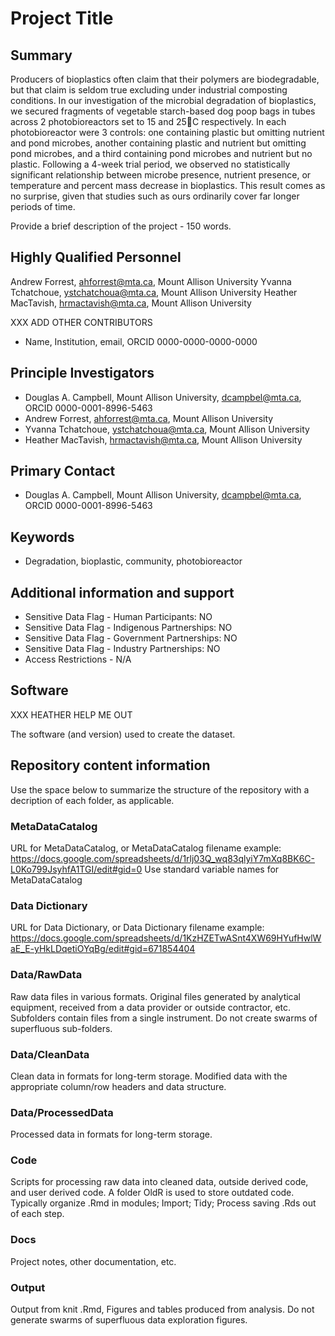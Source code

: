 # Project Title

## Summary

Producers of bioplastics often claim that their polymers are biodegradable, but that claim is seldom true excluding under industrial composting conditions. In our investigation of the microbial degradation of bioplastics, we secured fragments of vegetable starch-based dog poop bags in tubes across 2 photobioreactors set to 15 and 25C respectively. In each photobioreactor were 3 controls: one containing plastic but omitting nutrient and pond microbes, another containing plastic and nutrient but omitting pond microbes, and a third containing pond microbes and nutrient but no plastic. Following a 4-week trial period, we observed no statistically significant relationship between microbe presence, nutrient presence, or temperature and percent mass decrease in bioplastics. This result comes as no surprise, given that studies such as ours ordinarily cover far longer periods of time. 

Provide a brief description of the project - 150 words.

## Highly Qualified Personnel

Andrew Forrest, ahforrest@mta.ca, Mount Allison University
Yvanna Tchatchoue, ystchatchoua@mta.ca, Mount Allison University
Heather MacTavish, hrmactavish@mta.ca, Mount Allison University

XXX ADD OTHER CONTRIBUTORS

- Name, Institution, email, ORCID 0000-0000-0000-0000

## Principle Investigators

- Douglas A. Campbell, Mount Allison University, dcampbel@mta.ca, ORCID 0000-0001-8996-5463
- Andrew Forrest, ahforrest@mta.ca, Mount Allison University
- Yvanna Tchatchoue, ystchatchoua@mta.ca, Mount Allison University
- Heather MacTavish, hrmactavish@mta.ca, Mount Allison University

## Primary Contact  

- Douglas A. Campbell, Mount Allison University, dcampbel@mta.ca, ORCID 0000-0001-8996-5463

## Keywords

- Degradation, bioplastic, community, photobioreactor

## Additional information and support

- Sensitive Data Flag - Human Participants:  NO
- Sensitive Data Flag - Indigenous Partnerships: NO
- Sensitive Data Flag - Government Partnerships: NO
- Sensitive Data Flag - Industry Partnerships: NO
- Access Restrictions - N/A

## Software  

XXX HEATHER HELP ME OUT

The software (and version) used to create the dataset.  

## Repository content information

Use the space below to summarize the structure of the repository with a decription of each folder, as applicable.

### MetaDataCatalog
URL for MetaDataCatalog, or MetaDataCatalog filename
example:
https://docs.google.com/spreadsheets/d/1rlj03Q_wq83qlyiY7mXq8BK6C-L0Ko799JsyhfA1TGI/edit#gid=0
Use standard variable names for MetaDataCatalog

### Data Dictionary
URL for Data Dictionary, or Data Dictionary filename
example:
https://docs.google.com/spreadsheets/d/1KzHZETwASnt4XW69HYufHwlWaE_E-yHkLDqetiOYqBg/edit#gid=671854404

### Data/RawData

Raw data files in various formats. Original files generated by analytical equipment, received from a data provider or outside contractor, etc.
Subfolders contain files from a single instrument.
Do not create swarms of superfluous sub-folders.

### Data/CleanData

Clean data in formats for long-term storage. Modified data with the appropriate column/row headers and data structure.

### Data/ProcessedData

Processed data in formats for long-term storage.

### Code

Scripts for processing raw data into cleaned data, outside derived code, and user derived code.
A folder OldR is used to store outdated code.
Typically organize .Rmd in modules; Import; Tidy; Process saving .Rds out of each step.

### Docs

Project notes, other documentation, etc.

### Output

Output from knit .Rmd, Figures and tables produced from analysis.
Do not generate swarms of superfluous data exploration figures.
